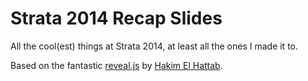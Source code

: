 # Strata 2014 Recap Slides

All the cool(est) things at Strata 2014, at least all the ones I made it to.

Based on the fantastic [reveal.js](https://github.com/hakimel/reveal.js) by [Hakim El Hattab](http://hakim.se).
